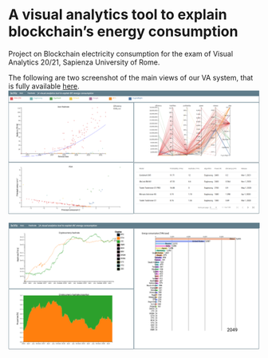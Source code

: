 # A visual analytics tool to explain blockchain’s energy consumption
Project on Blockchain electricity consumption for the exam of Visual Analytics 20/21, Sapienza University of Rome.


The following are two screenshot of the main views of our VA system, that is fully available [here](https://blockchain-viz.web.app/asic). 
![view_asic](img/view_asic.png)

![view_hashrate](img/view_hr.png)